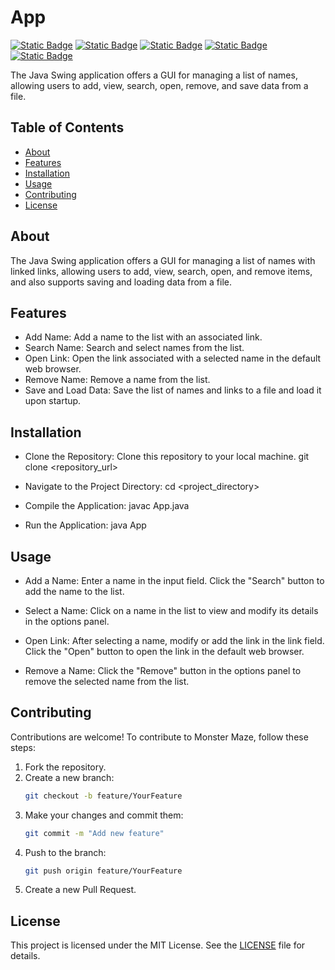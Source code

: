 # App

[![Static Badge](https://img.shields.io/badge/uri-pink)](https://docs.oracle.com/javase/8/docs/api/java/net/URI.html)
[![Static Badge](https://img.shields.io/badge/filewriter-beige)](https://docs.oracle.com/javase/8/docs/api/java/io/FileWriter.html)
[![Static Badge](https://img.shields.io/badge/bufferedwriter-wheat)](https://docs.oracle.com/javase/8/docs/api/java/io/BufferedWriter.html)
[![Static Badge](https://img.shields.io/badge/ioexception-sienna)](https://docs.oracle.com/javase/8/docs/api/java/io/IOException.html?is-external=true)
[![Static Badge](https://img.shields.io/badge/documentlistener-chocolate)](https://docs.oracle.com/javase/8/docs/api/javax/swing/event/DocumentListener.html)

The Java Swing application offers a GUI for managing a list of names, allowing users to add, view, search, open, remove, and save data from a file.

## Table of Contents

- [About](#about)
- [Features](#features)
- [Installation](#installation)
- [Usage](#usage)
- [Contributing](#contributing)
- [License](#license)

## About

The Java Swing application offers a GUI for managing a list of names with linked links, allowing users to add, view, search, open, and remove items, and also supports saving and loading data from a file.

## Features
- Add Name: Add a name to the list with an associated link.
- Search Name: Search and select names from the list.
- Open Link: Open the link associated with a selected name in the default web browser.
- Remove Name: Remove a name from the list.
- Save and Load Data: Save the list of names and links to a file and load it upon startup.

## Installation

- Clone the Repository: Clone this repository to your local machine.
git clone <repository_url>

- Navigate to the Project Directory:
cd <project_directory>

- Compile the Application:
javac App.java

- Run the Application:
java App

## Usage

- Add a Name:
Enter a name in the input field.
Click the "Search" button to add the name to the list.

- Select a Name:
Click on a name in the list to view and modify its details in the options panel.

- Open Link:
After selecting a name, modify or add the link in the link field.
Click the "Open" button to open the link in the default web browser.

- Remove a Name:
Click the "Remove" button in the options panel to remove the selected name from the list.

## Contributing

Contributions are welcome! To contribute to Monster Maze, follow these steps:

1. Fork the repository.
2. Create a new branch:
   ```bash
   git checkout -b feature/YourFeature
   ```
3. Make your changes and commit them:
   ```bash
   git commit -m "Add new feature"
   ```
4. Push to the branch:
   ```bash
   git push origin feature/YourFeature
   ```
5. Create a new Pull Request.

## License

This project is licensed under the MIT License. See the [LICENSE](LICENSE) file for details.
